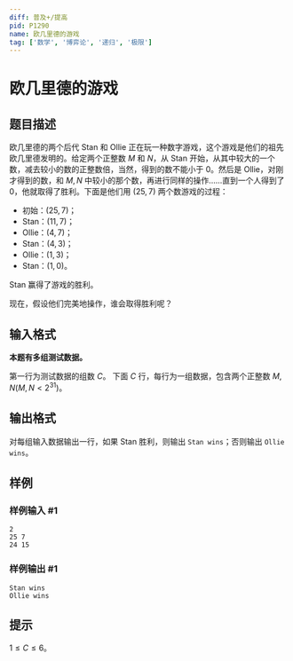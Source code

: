 ```yaml
---
diff: 普及+/提高
pid: P1290
name: 欧几里德的游戏
tag: ['数学', '博弈论', '递归', '极限']
---
```

# 欧几里德的游戏
## 题目描述

欧几里德的两个后代 Stan 和 Ollie 正在玩一种数字游戏，这个游戏是他们的祖先欧几里德发明的。给定两个正整数 $M$ 和 $N$，从 Stan 开始，从其中较大的一个数，减去较小的数的正整数倍，当然，得到的数不能小于 $0$。然后是 Ollie，对刚才得到的数，和 $M,N$ 中较小的那个数，再进行同样的操作……直到一个人得到了 $0$，他就取得了胜利。下面是他们用 $(25,7)$ 两个数游戏的过程：

- 初始：$(25,7)$；
- Stan：$(11,7)$；
- Ollie：$(4,7)$；
- Stan：$(4,3)$；
- Ollie：$(1,3)$；
- Stan：$(1,0)$。

Stan 赢得了游戏的胜利。

现在，假设他们完美地操作，谁会取得胜利呢？
## 输入格式

**本题有多组测试数据。**

第一行为测试数据的组数 $C$。
下面 $C$ 行，每行为一组数据，包含两个正整数 $M,N(M,N<2^{31})$。
## 输出格式

对每组输入数据输出一行，如果 Stan 胜利，则输出 `Stan wins`；否则输出 `Ollie wins`。

## 样例

### 样例输入 #1
```
2
25 7
24 15

```
### 样例输出 #1
```
Stan wins
Ollie wins

```
## 提示

$1 \leq C \leq 6$。
